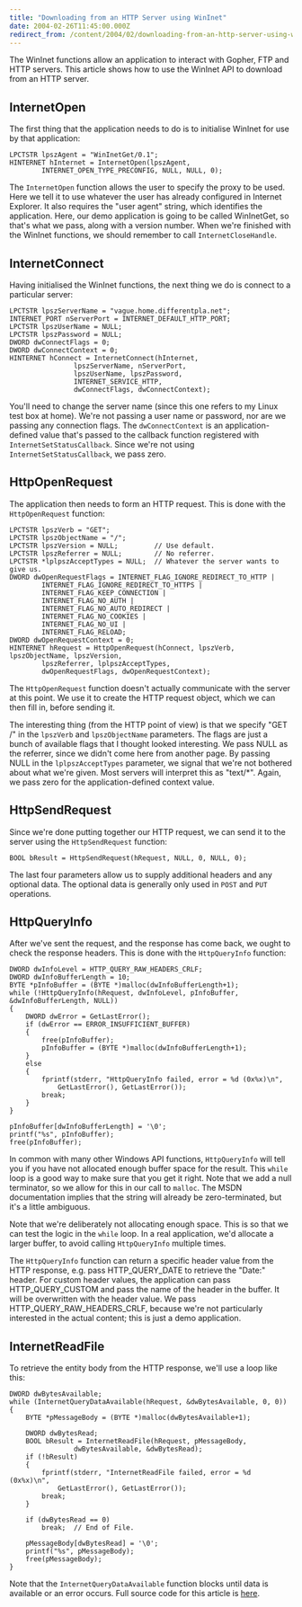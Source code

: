 ```yaml
---
title: "Downloading from an HTTP Server using WinInet"
date: 2004-02-26T11:45:00.000Z
redirect_from: /content/2004/02/downloading-from-an-http-server-using-wininet
---
```

The WinInet functions allow an application to interact with Gopher, FTP and HTTP servers. This article shows how to use the WinInet API to download from an HTTP server.

## InternetOpen

The first thing that the application needs to do is to initialise WinInet for use by that application:

```
LPCTSTR lpszAgent = "WinInetGet/0.1";
HINTERNET hInternet = InternetOpen(lpszAgent,
		INTERNET_OPEN_TYPE_PRECONFIG, NULL, NULL, 0);
```

The `InternetOpen` function allows the user to specify the proxy to be used. Here we tell it to use whatever the user has already configured in Internet Explorer. It also requires the "user agent" string, which identifies the application. Here, our demo application is going to be called WinInetGet, so that's what we pass, along with a version number.
When we're finished with the WinInet functions, we should remember to call `InternetCloseHandle`.

## InternetConnect

Having initialised the WinInet functions, the next thing we do is connect to a particular server:

```
LPCTSTR lpszServerName = "vague.home.differentpla.net";
INTERNET_PORT nServerPort = INTERNET_DEFAULT_HTTP_PORT;
LPCTSTR lpszUserName = NULL;
LPCTSTR lpszPassword = NULL;
DWORD dwConnectFlags = 0;
DWORD dwConnectContext = 0;
HINTERNET hConnect = InternetConnect(hInternet,
				lpszServerName, nServerPort,
				lpszUserName, lpszPassword,
				INTERNET_SERVICE_HTTP,
				dwConnectFlags, dwConnectContext);
```

You'll need to change the server name (since this one refers to my Linux test box at home). We're not passing a user name or password, nor are we passing any connection flags. The `dwConnectContext` is an application-defined value that's passed to the callback function registered with `InternetSetStatusCallback`. Since we're not using `InternetSetStatusCallback`, we pass zero.

## HttpOpenRequest

The application then needs to form an HTTP request. This is done with the `HttpOpenRequest` function:

```
LPCTSTR lpszVerb = "GET";
LPCTSTR lpszObjectName = "/";
LPCTSTR lpszVersion = NULL;			// Use default.
LPCTSTR lpszReferrer = NULL;		// No referrer.
LPCTSTR *lplpszAcceptTypes = NULL;	// Whatever the server wants to give us.
DWORD dwOpenRequestFlags = INTERNET_FLAG_IGNORE_REDIRECT_TO_HTTP |
		INTERNET_FLAG_IGNORE_REDIRECT_TO_HTTPS |
		INTERNET_FLAG_KEEP_CONNECTION |
		INTERNET_FLAG_NO_AUTH |
		INTERNET_FLAG_NO_AUTO_REDIRECT |
		INTERNET_FLAG_NO_COOKIES |
		INTERNET_FLAG_NO_UI |
		INTERNET_FLAG_RELOAD;
DWORD dwOpenRequestContext = 0;
HINTERNET hRequest = HttpOpenRequest(hConnect, lpszVerb, lpszObjectName, lpszVersion,
		lpszReferrer, lplpszAcceptTypes,
		dwOpenRequestFlags, dwOpenRequestContext);
```

The `HttpOpenRequest` function doesn't actually communicate with the server at this point. We use it to create the HTTP request object, which we can then fill in, before sending it.

The interesting thing (from the HTTP point of view) is that we specify "GET /" in the `lpszVerb` and `lpszObjectName` parameters. The flags are just a bunch of available flags that I thought looked interesting. We pass NULL as the referrer, since we didn't come here from another page. By passing NULL in the `lplpszAcceptTypes` parameter, we signal that we're not bothered about what we're given. Most servers will interpret this as "text/*". Again, we pass zero for the application-defined context value.

## HttpSendRequest

Since we're done putting together our HTTP request, we can send it to the server using the `HttpSendRequest` function:

```
BOOL bResult = HttpSendRequest(hRequest, NULL, 0, NULL, 0);
```

The last four parameters allow us to supply additional headers and any optional data. The optional data is generally only used in `POST` and `PUT` operations.
## HttpQueryInfo

After we've sent the request, and the response has come back, we ought to check the response headers. This is done with the `HttpQueryInfo` function:

```
DWORD dwInfoLevel = HTTP_QUERY_RAW_HEADERS_CRLF;
DWORD dwInfoBufferLength = 10;
BYTE *pInfoBuffer = (BYTE *)malloc(dwInfoBufferLength+1);
while (!HttpQueryInfo(hRequest, dwInfoLevel, pInfoBuffer, &dwInfoBufferLength, NULL))
{
	DWORD dwError = GetLastError();
	if (dwError == ERROR_INSUFFICIENT_BUFFER)
	{
		free(pInfoBuffer);
		pInfoBuffer = (BYTE *)malloc(dwInfoBufferLength+1);
	}
	else
	{
		fprintf(stderr, "HttpQueryInfo failed, error = %d (0x%x)\n",
			GetLastError(), GetLastError());
		break;
	}
}

pInfoBuffer[dwInfoBufferLength] = '\0';
printf("%s", pInfoBuffer);
free(pInfoBuffer);
```

In common with many other Windows API functions, `HttpQueryInfo` will tell you if you have not allocated enough buffer space for the result. This `while` loop is a good way to make sure that you get it right. Note that we add a null terminator, so we allow for this in our call to `malloc`. The MSDN documentation implies that the string will already be zero-terminated, but it's a little ambiguous.

Note that we're deliberately not allocating enough space. This is so that we can test the logic in the `while` loop. In a real application, we'd allocate a larger buffer, to avoid calling `HttpQueryInfo` multiple times.

The `HttpQueryInfo` function can return a specific header value from the HTTP response, e.g. pass HTTP_QUERY_DATE to retrieve the "Date:" header. For custom header values, the application can pass HTTP_QUERY_CUSTOM and pass the name of the header in the buffer. It will be overwritten with the header value. We pass HTTP_QUERY_RAW_HEADERS_CRLF, because we're not particularly interested in the actual content; this is just a demo application.

## InternetReadFile

To retrieve the entity body from the HTTP response, we'll use a loop like this:

```
DWORD dwBytesAvailable;
while (InternetQueryDataAvailable(hRequest, &dwBytesAvailable, 0, 0))
{
	BYTE *pMessageBody = (BYTE *)malloc(dwBytesAvailable+1);

	DWORD dwBytesRead;
	BOOL bResult = InternetReadFile(hRequest, pMessageBody,
				dwBytesAvailable, &dwBytesRead);
	if (!bResult)
	{
		fprintf(stderr, "InternetReadFile failed, error = %d (0x%x)\n",
			GetLastError(), GetLastError());
		break;
	}

	if (dwBytesRead == 0)
		break;	// End of File.

	pMessageBody[dwBytesRead] = '\0';
	printf("%s", pMessageBody);
	free(pMessageBody);
}
```

Note that the `InternetQueryDataAvailable` function blocks until data is available or an error occurs.
Full source code for this article is [here](/node/view/130).

